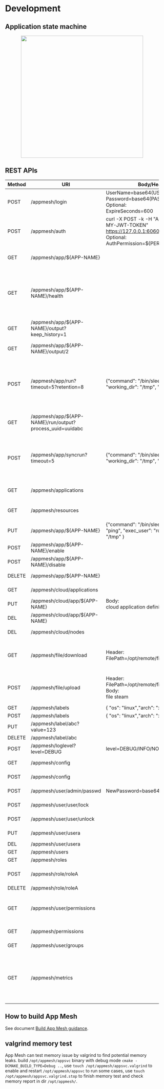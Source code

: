 # Development

## Application state machine
<div align=center><img src="https://github.com/laoshanxi/app-mesh/raw/main/docs/source/state_machine.jpg" width=400 height=400 align=center /></div>

## REST APIs

Method | URI | Body/Headers | Desc
---|---|---|---
POST| /appmesh/login | UserName=base64(USER-NAME) <br> Password=base64(PASSWD) <br> Optional: <br> ExpireSeconds=600 | JWT authenticate login, get JWT token
POST| /appmesh/auth | curl -X POST -k -H "Authorization:Bearer MY-JWT-TOKEN" https://127.0.0.1:6060/appmesh/auth <br> Optional: <br> AuthPermission=${PERMISSION-ID} | JWT token and permission authenticate
GET | /appmesh/app/${APP-NAME} | | Get an application information
GET | /appmesh/app/${APP-NAME}/health | | Get application health status, no authentication required, 0 is health and 1 is unhealthy
GET | /appmesh/app/${APP-NAME}/output?keep_history=1 | | Fetch app console output
GET | /appmesh/app/${APP-NAME}/output/2 | | Get app output with cached index
POST| /appmesh/app/run?timeout=5?retention=8 | {"command": "/bin/sleep 60", "working_dir": "/tmp", "env": {} } | Remote run the defined application, return process_uuid and application name in body.
GET | /appmesh/app/${APP-NAME}/run/output?process_uuid=uuidabc | | Get the stdout and stderr for the remote run
POST| /appmesh/app/syncrun?timeout=5 | {"command": "/bin/sleep 60", "working_dir": "/tmp", "env": {} } | Remote run application and wait in REST server side, return output in body.
GET | /appmesh/applications | | Get all application information
GET | /appmesh/resources | | Get host resource usage
PUT | /appmesh/app/${APP-NAME} | {"command": "/bin/sleep 60", "name": "ping", "exec_user": "root", "working_dir": "/tmp" } | Register a new application
POST| /appmesh/app/${APP-NAME}/enable | | Enable an application
POST| /appmesh/app/${APP-NAME}/disable | | Disable an application
DELETE| /appmesh/app/${APP-NAME} | | Deregister an application
GET | /appmesh/cloud/applications | | Get cloud applications
PUT | /appmesh/cloud/app/${APP-NAME} | Body: <br> cloud application definition | Add cloud application
DEL | /appmesh/cloud/app/${APP-NAME} | | Delete cloud application
DEL | /appmesh/cloud/nodes | | Get cloud node list
GET | /appmesh/file/download | Header: <br> FilePath=/opt/remote/filename | Download a file from REST server and grant permission
POST| /appmesh/file/upload | Header: <br> FilePath=/opt/remote/filename <br> Body: <br> file steam | Upload a file to REST server and grant permission
GET | /appmesh/labels | { "os": "linux","arch": "x86_64" } | Get labels
POST| /appmesh/labels | { "os": "linux","arch": "x86_64" } | Update labels
PUT | /appmesh/label/abc?value=123 |  | Set a label
DELETE| /appmesh/label/abc |  | Delete a label
POST| /appmesh/loglevel?level=DEBUG | level=DEBUG/INFO/NOTICE/WARN/ERROR | Set log level
GET | /appmesh/config |  | Get basic configurations
POST| /appmesh/config |  | Set basic configurations
POST| /appmesh/user/admin/passwd | NewPassword=base64(passwd) | Change user password
POST| /appmesh/user/user/lock | | admin user to lock a user
POST| /appmesh/user/user/unlock | | admin user to unlock a user
PUT | /appmesh/user/usera | | Add usera to Users
DEL | /appmesh/user/usera | | Delete usera
GET | /appmesh/users | | Get user list
GET | /appmesh/roles | | Get role list
POST| /appmesh/role/roleA | | Update roleA with defined permissions
DELETE| /appmesh/role/roleA | | Delete roleA
GET | /appmesh/user/permissions |  | Get user self permissions, user token is required in header
GET | /appmesh/permissions |  | Get all permissions
GET | /appmesh/user/groups |  | Get all user groups
GET | /appmesh/metrics | | Get Prometheus exporter metrics (this is not scrap url for prometheus server)

## How to build App Mesh

See document [Build App Mesh guidance](https://github.com/laoshanxi/app-mesh/blob/main/docs/source/Build.md).

## valgrind memory test

App Mesh can test memory issue by valgrind to find potential memory leaks. build `/opt/appmesh/appsvc` binary with debug mode `cmake -DCMAKE_BUILD_TYPE=Debug ..`, use `touch /opt/appmesh/appsvc.valgrind` to enable and restart `/opt/appmesh/appsvc` to run some cases, use `touch /opt/appmesh/appsvc.valgrind.stop` to finish memory test and check memory report in dir `/opt/appmesh/`.
